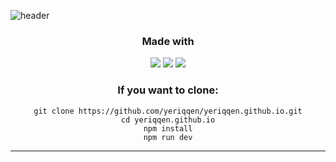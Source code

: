 ![header](https://capsule-render.vercel.app/api?type=waving&color=gradient&height=120&section=header&text=My%20Tech%20Blog&fontSize=40)

<div align="center">

  <h3>Made with</h3>
  <div>
    <img src="https://img.shields.io/badge/Astro-FF5D01?style=flat&logo=astro&logoColor=white">
    <img src="https://img.shields.io/badge/Markdown-000000?style=flat&logo=markdown&logoColor=white">
    <img src="https://img.shields.io/badge/TailwindCSS-06B6D4?style=flat&logo=tailwindcss&logoColor=white">
  </div>

  <h3>If you want to clone:</h3>
  <pre><code>git clone https://github.com/yeriqqen/yeriqqen.github.io.git
cd yeriqqen.github.io
npm install
npm run dev
</code></pre>

  <hr>
</div>
